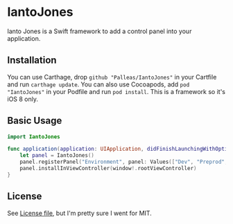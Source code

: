 # IantoJones

Ianto Jones is a Swift framework to add a control panel into your application.

## Installation 

You can use Carthage, drop `github "Palleas/IantoJones"` in your Cartfile and run `carthage update`. You can also
use Cocoapods, add `pod "IantoJones"` in your Podfile and run `pod install`. This is a framework so it's iOS 8 only.

## Basic Usage

```swift
import IantoJones

func application(application: UIApplication, didFinishLaunchingWithOptions launchOptions: [NSObject: AnyObject]?) -> Bool {
    let panel = IantoJones()
    panel.registerPanel("Environment", panel: Values(["Dev", "Preprod", "Production"]), preferenceKey: "env")
    panel.installInViewController(window!.rootViewController)
}
```

## License 

See [License file](LICENSE), but I'm pretty sure I went for MIT.
